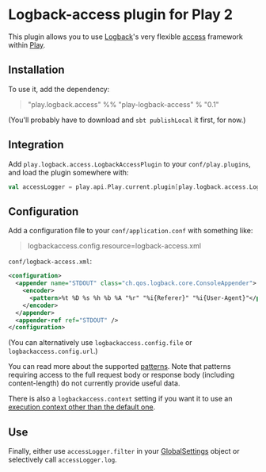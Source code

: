 # Logback-access plugin for Play 2

This plugin allows you to use [Logback](http://logback.qos.ch)'s very flexible [access](http://logback.qos.ch/access.html) framework within [Play](http://www.playframework.com).

## Installation

To use it, add the dependency:

> "play.logback.access" %% "play-logback-access" % "0.1"

(You'll probably have to download and `sbt publishLocal` it first, for now.)

## Integration

Add `play.logback.access.LogbackAccessPlugin` to your `conf/play.plugins`, and load the plugin somewhere with:

```scala
val accessLogger = play.api.Play.current.plugin[play.logback.access.LogbackAccessPlugin].map(_.api)
```

## Configuration

Add a configuration file to your `conf/application.conf` with something like:

> logbackaccess.config.resource=logback-access.xml

`conf/logback-access.xml`:

```xml
<configuration>
  <appender name="STDOUT" class="ch.qos.logback.core.ConsoleAppender">
    <encoder>
      <pattern>%t %D %s %h %b %A "%r" "%i{Referer}" "%i{User-Agent}"</pattern>
    </encoder>
  </appender>
  <appender-ref ref="STDOUT" />
</configuration>
```

(You can alternatively use `logbackaccess.config.file` or `logbackaccess.config.url`.)

You can read more about the supported [patterns](http://logback.qos.ch/manual/layouts.html#logback-access).
Note that patterns requiring access to the full request body or response body (including content-length) do not currently provide useful data.

There is also a `logbackaccess.context` setting if you want it to use an [execution context other than the default one](http://www.playframework.com/documentation/2.2.x/ThreadPools).

## Use

Finally, either use `accessLogger.filter` in your [GlobalSettings](http://www.playframework.com/documentation/2.2.x/ScalaHttpFilters) object or selectively call `accessLogger.log`.

